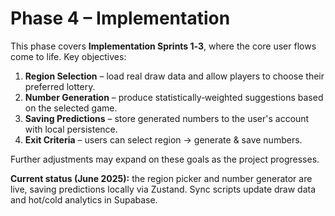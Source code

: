 # Phase 4 – Implementation

This phase covers **Implementation Sprints 1‑3**, where the core user flows come to life. Key objectives:

1. **Region Selection** – load real draw data and allow players to choose their preferred lottery.
2. **Number Generation** – produce statistically‑weighted suggestions based on the selected game.
3. **Saving Predictions** – store generated numbers to the user's account with local persistence.
4. **Exit Criteria** – users can select region → generate & save numbers.

Further adjustments may expand on these goals as the project progresses.

**Current status (June 2025):** the region picker and number generator are live,
saving predictions locally via Zustand. Sync scripts update draw data and hot/cold analytics in Supabase.
